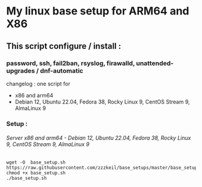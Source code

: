 # My linux base setup for ARM64 and X86

## This script configure / install :
### password, ssh, fail2ban, rsyslog, firawalld, unattended-upgrades / dnf-automatic 

changelog :
one script for 
- x86 and arm64 
- Debian 12, Ubuntu 22.04, Fedora 38, Rocky Linux 9, CentOS Stream 9, AlmaLinux 9

### Setup :

###### Server x86 and arm64  -  Debian 12, Ubuntu 22.04, Fedora 38, Rocky Linux 9, CentOS Stream 9, AlmaLinux 9
```
wget -O  base_setup.sh https://raw.githubusercontent.com/zzzkeil/base_setups/master/base_setup.sh
chmod +x base_setup.sh
./base_setup.sh


```



